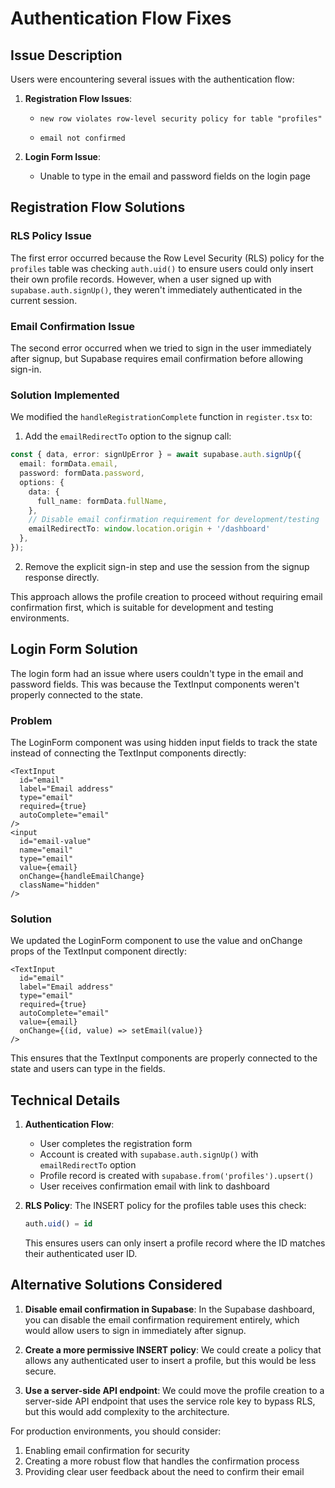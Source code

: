 # Authentication Flow Fixes

## Issue Description

Users were encountering several issues with the authentication flow:

1. **Registration Flow Issues**:
   - ```
     new row violates row-level security policy for table "profiles"
     ```
   - ```
     email not confirmed
     ```

2. **Login Form Issue**:
   - Unable to type in the email and password fields on the login page

## Registration Flow Solutions

### RLS Policy Issue

The first error occurred because the Row Level Security (RLS) policy for the `profiles` table was checking `auth.uid()` to ensure users could only insert their own profile records. However, when a user signed up with `supabase.auth.signUp()`, they weren't immediately authenticated in the current session.

### Email Confirmation Issue

The second error occurred when we tried to sign in the user immediately after signup, but Supabase requires email confirmation before allowing sign-in.

### Solution Implemented

We modified the `handleRegistrationComplete` function in `register.tsx` to:

1. Add the `emailRedirectTo` option to the signup call:

```typescript
const { data, error: signUpError } = await supabase.auth.signUp({
  email: formData.email,
  password: formData.password,
  options: {
    data: {
      full_name: formData.fullName,
    },
    // Disable email confirmation requirement for development/testing
    emailRedirectTo: window.location.origin + '/dashboard'
  },
});
```

2. Remove the explicit sign-in step and use the session from the signup response directly.

This approach allows the profile creation to proceed without requiring email confirmation first, which is suitable for development and testing environments.

## Login Form Solution

The login form had an issue where users couldn't type in the email and password fields. This was because the TextInput components weren't properly connected to the state.

### Problem

The LoginForm component was using hidden input fields to track the state instead of connecting the TextInput components directly:

```tsx
<TextInput
  id="email"
  label="Email address"
  type="email"
  required={true}
  autoComplete="email"
/>
<input
  id="email-value"
  name="email"
  type="email"
  value={email}
  onChange={handleEmailChange}
  className="hidden"
/>
```

### Solution

We updated the LoginForm component to use the value and onChange props of the TextInput component directly:

```tsx
<TextInput
  id="email"
  label="Email address"
  type="email"
  required={true}
  autoComplete="email"
  value={email}
  onChange={(id, value) => setEmail(value)}
/>
```

This ensures that the TextInput components are properly connected to the state and users can type in the fields.

## Technical Details

1. **Authentication Flow**:
   - User completes the registration form
   - Account is created with `supabase.auth.signUp()` with `emailRedirectTo` option
   - Profile record is created with `supabase.from('profiles').upsert()`
   - User receives confirmation email with link to dashboard

2. **RLS Policy**:
   The INSERT policy for the profiles table uses this check:
   ```sql
   auth.uid() = id
   ```
   This ensures users can only insert a profile record where the ID matches their authenticated user ID.

## Alternative Solutions Considered

1. **Disable email confirmation in Supabase**: In the Supabase dashboard, you can disable the email confirmation requirement entirely, which would allow users to sign in immediately after signup.

2. **Create a more permissive INSERT policy**: We could create a policy that allows any authenticated user to insert a profile, but this would be less secure.

3. **Use a server-side API endpoint**: We could move the profile creation to a server-side API endpoint that uses the service role key to bypass RLS, but this would add complexity to the architecture.

For production environments, you should consider:
1. Enabling email confirmation for security
2. Creating a more robust flow that handles the confirmation process
3. Providing clear user feedback about the need to confirm their email